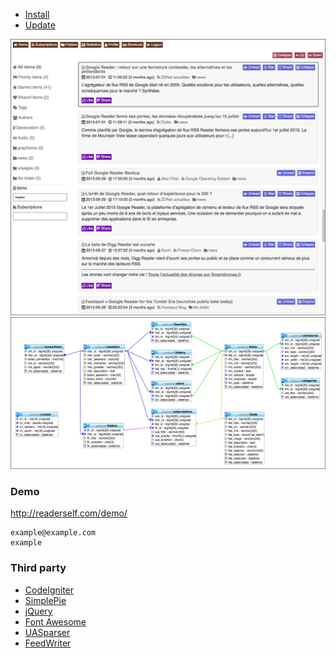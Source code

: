 * [Install](/INSTALL.md)
* [Update](/UPDATE.md)

![Screenshot](medias/screenshot.png)
![Database](medias/database.png)

### Demo

http://readerself.com/demo/
```text
example@example.com
example
```

### Third party

* [CodeIgniter](http://ellislab.com/codeigniter/)
* [SimplePie](http://simplepie.org)
* [jQuery](http://jquery.com/)
* [Font Awesome](http://fortawesome.github.io/Font-Awesome/)
* [UASparser](https://github.com/Synchro/UASparser)
* [FeedWriter](https://github.com/ajaxray/FeedWriter)
